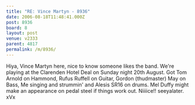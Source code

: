 ```yaml
---
title: "RE: Vince Martyn - 8936"
date: 2006-08-18T11:48:41.000Z
post: 8936
board: 8
layout: post
venue: v2333
parent: 4817
permalink: /m/8936/
---
```

Hiya, Vince Martyn here, nice to know someone likes the band. We're playing at the Clarenden Hotel Deal on Sunday night 20th August. Got Tom Arnold on Hammond, Rufus Ruffell on Guitar, Gordon (thudmaster) May on Bass, Me singing and strummin' and Alesis SR16 on drums. Mel Duffy might make an appearance on pedal steel if things work out. Niiiice!!  seeyalater. xVx
